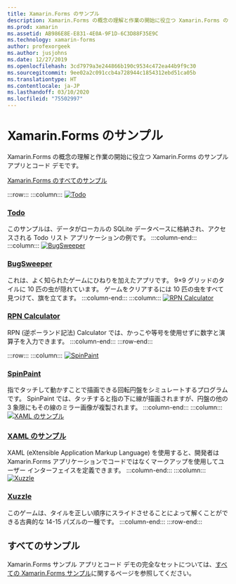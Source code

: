 ```yaml
---
title: Xamarin.Forms のサンプル
description: Xamarin.Forms の概念の理解と作業の開始に役立つ Xamarin.Forms のサンプル アプリとコード デモです。
ms.prod: xamarin
ms.assetid: AB986E8E-E831-4E0A-9F1D-6C3D88F35E9C
ms.technology: xamarin-forms
author: profexorgeek
ms.author: jusjohns
ms.date: 12/27/2019
ms.openlocfilehash: 3cd7979a3e244866b190c9534c472ea44b9f9c30
ms.sourcegitcommit: 9ee02a2c091ccb4a728944c1854312ebd51ca05b
ms.translationtype: HT
ms.contentlocale: ja-JP
ms.lasthandoff: 03/10/2020
ms.locfileid: "75502997"
---
```

# <a name="xamarinforms-samples"></a>Xamarin.Forms のサンプル

Xamarin.Forms の概念の理解と作業の開始に役立つ Xamarin.Forms のサンプル アプリとコード デモです。

[Xamarin.Forms のすべてのサンプル](https://docs.microsoft.com/samples/browse/?products=xamarin&term=Xamarin.Forms)

:::row:::
    :::column:::
[![Todo](images/todo.png)](https://docs.microsoft.com/samples/xamarin/xamarin-forms-samples/todo/)

### <a name="todo"></a>[Todo](https://docs.microsoft.com/samples/xamarin/xamarin-forms-samples/todo/)

このサンプルは、データがローカルの SQLite データベースに格納され、アクセスされる Todo リスト アプリケーションの例です。
    :::column-end:::
    :::column:::
[![BugSweeper](images/bugsweeper.png)](https://docs.microsoft.com/samples/xamarin/xamarin-forms-samples/bugsweeper/)

### <a name="bugsweeper"></a>[BugSweeper](https://docs.microsoft.com/samples/xamarin/xamarin-forms-samples/bugsweeper/)

これは、よく知られたゲームにひねりを加えたアプリです。 9×9 グリッドのタイルに 10 匹の虫が隠れています。 ゲームをクリアするには 10 匹の虫をすべて見つけて、旗を立てます。
    :::column-end:::
    :::column:::
[![RPN Calculator](images/rpncalc.png)](https://docs.microsoft.com/samples/xamarin/xamarin-forms-samples/rpncalculator/)

### <a name="rpn-calculator"></a>[RPN Calculator](https://docs.microsoft.com/samples/xamarin/xamarin-forms-samples/rpncalculator/)

RPN (逆ポーランド記法) Calculator では、かっこや等号を使用せずに数字と演算子を入力できます。
    :::column-end:::
:::row-end:::

:::row:::
    :::column:::
[![SpinPaint](images/spinpaint.png)](https://docs.microsoft.com/samples/xamarin/xamarin-forms-samples/skiasharpforms-spinpaint/)

### <a name="spinpaint"></a>[SpinPaint](https://docs.microsoft.com/samples/xamarin/xamarin-forms-samples/skiasharpforms-spinpaint/)

指でタッチして動かすことで描画できる回転円盤をシミュレートするプログラムです。 SpinPaint では、タッチすると指の下に線が描画されますが、円盤の他の 3 象限にもその線のミラー画像が複製されます。
    :::column-end:::
    :::column:::
[![XAML のサンプル](images/xaml.png)](https://docs.microsoft.com/samples/xamarin/xamarin-forms-samples/xamlsamples/)

### <a name="xaml-samples"></a>[XAML のサンプル](https://docs.microsoft.com/samples/xamarin/xamarin-forms-samples/xamlsamples/)

XAML (eXtensible Application Markup Language) を使用すると、開発者は Xamarin.Forms アプリケーションでコードではなくマークアップを使用してユーザー インターフェイスを定義できます。
    :::column-end:::
        :::column:::
[![Xuzzle](images/xuzzle.png)](https://docs.microsoft.com/samples/xamarin/mobile-samples/liveplayer-xamagonxuzzlelp/)

### <a name="xuzzle"></a>[Xuzzle](https://docs.microsoft.com/samples/xamarin/mobile-samples/liveplayer-xamagonxuzzlelp/)

このゲームは、タイルを正しい順序にスライドさせることによって解くことができる古典的な 14-15 パズルの一種です。
    :::column-end:::
:::row-end:::

## <a name="all-samples"></a>すべてのサンプル

Xamarin.Forms サンプル アプリとコード デモの完全なセットについては、[すべての Xamarin.Forms サンプル](https://docs.microsoft.com/samples/browse/?products=xamarin&term=Xamarin.Forms)に関するページを参照してください。